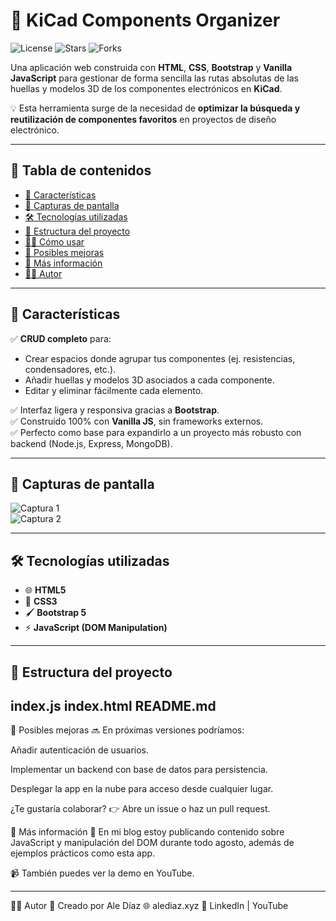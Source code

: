 # 📂 KiCad Components Organizer

![License](https://img.shields.io/badge/license-MIT-green.svg) ![Stars](https://img.shields.io/github/stars/alediaz-xyz/CRUD_KiCaD?style=social) ![Forks](https://img.shields.io/github/forks/alediaz-xyz/CRUD_KiCaD?style=social)

Una aplicación web construida con **HTML**, **CSS**, **Bootstrap** y **Vanilla JavaScript** para gestionar de forma sencilla las rutas absolutas de las huellas y modelos 3D de los componentes electrónicos en **KiCad**.  

💡 Esta herramienta surge de la necesidad de **optimizar la búsqueda y reutilización de componentes favoritos** en proyectos de diseño electrónico.

---

## 📑 Tabla de contenidos

- [🚀 Características](#-características)
- [📸 Capturas de pantalla](#-capturas-de-pantalla)
- [🛠️ Tecnologías utilizadas](#️-tecnologías-utilizadas)
- [📂 Estructura del proyecto](#-estructura-del-proyecto)
- [🧑‍💻 Cómo usar](#-cómo-usar)
- [🌱 Posibles mejoras](#-posibles-mejoras)
- [📖 Más información](#-más-información)
- [👨‍💻 Autor](#-autor)

---

## 🚀 Características

✅ **CRUD completo** para:  
- Crear espacios donde agrupar tus componentes (ej. resistencias, condensadores, etc.).  
- Añadir huellas y modelos 3D asociados a cada componente.  
- Editar y eliminar fácilmente cada elemento.  

✅ Interfaz ligera y responsiva gracias a **Bootstrap**.  
✅ Construido 100% con **Vanilla JS**, sin frameworks externos.  
✅ Perfecto como base para expandirlo a un proyecto más robusto con backend (Node.js, Express, MongoDB).  

---

## 📸 Capturas de pantalla

![Captura 1](assets/img/screenshot1.png)  
![Captura 2](assets/img/screenshot2.png)  

---

## 🛠️ Tecnologías utilizadas

- 🌐 **HTML5**  
- 🎨 **CSS3**  
- 🖌️ **Bootstrap 5**  
- ⚡ **JavaScript (DOM Manipulation)**  

---

## 📂 Estructura del proyecto

index.js
index.html
README.md
---

🌱 Posibles mejoras
🔜 En próximas versiones podríamos:

Añadir autenticación de usuarios.

Implementar un backend con base de datos para persistencia.

Desplegar la app en la nube para acceso desde cualquier lugar.

¿Te gustaría colaborar? 👉 Abre un issue o haz un pull request.

📖 Más información
📄 En mi blog estoy publicando contenido sobre JavaScript y manipulación del DOM durante todo agosto, además de ejemplos prácticos como esta app.

📹 También puedes ver la demo en YouTube.

---

👨‍💻 Autor
👋 Creado por Ale Díaz
🌐 alediaz.xyz
📱 LinkedIn | YouTube

